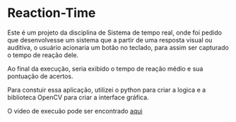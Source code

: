 # Reaction-Time

Este é um projeto da disciplina de Sistema de tempo real, onde foi pedido que desenvolvesse um sistema que a partir de uma resposta visual ou auditiva, o usuário acionaria um botão no teclado, para assim ser capturado o tempo de reação dele.

Ao final da execução, seria exibido o tempo de reação médio e sua pontuação de acertos.

Para constuir essa aplicação, utilizei o python para criar a logica e a biblioteca OpenCV para criar a interface gráfica.

O video de execuão pode ser encontrado [aqui](https://youtu.be/zR3CQ8zqx74)
